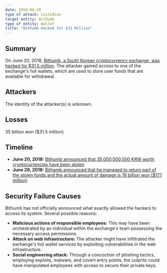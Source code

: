 ```yaml
---
date: 2018-06-20
type of attack: Custodian
target entity: Bithumb
type of entity: Wallet
title: "Bithumb Hacked for $31 Million"
---
```


## Summary

On June 20, 2018, [Bithumb, a South Korean cryptocurrency exchange, was hacked for $31.5 million](https://www.investopedia.com/news/crypto-exchange-bithumb-hacked-loses-315m/). The attacker gained access to one of the exchange's hot wallets, which are used to store user funds that are available for withdrawal.

## Attackers

The identity of the attacker(s) is unknown.

## Losses

35 billion won ($31.5 million)

## Timeline

- **June 20, 2018:** [Bithumb announced that 35,000,000,000 KRW worth cryptocurrencies have been stolen](https://cafe.bithumb.com/view/board-contents/1033189)
- **June 28, 2018:** [Bithamb announced that he managed to return part of the stolen funds and the actual amount of damage is 19 billion won ($17.1 million)](https://cafe.bithumb.com/view/board-contents/1033767)

## Security Failure Causes

Bithumb has not officially announced what exactly allowed the hackers to access its system. Several possible reasons:

- **Malicious actions of responsible employees:** This may have been orchestrated by an individual within the exchange's team possessing the necessary access permissions.
- **Attack on web infrastructure:** The attacker might have infiltrated the exchange's hot wallet services by exploiting vulnerabilities in the web infrastructure.
- **Social engineering attack:** Through a concoction of phishing tactics, employing exploits, malware, and covert entry points, the culprits could have manipulated employees with access to secure their private keys.
